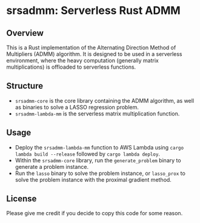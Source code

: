# srsadmm: Serverless Rust ADMM

## Overview

This is a Rust implementation of the Alternating Direction Method of Multipliers (ADMM) algorithm. It is designed to be used in a serverless environment, where the heavy computation (generally matrix multiplications) is offloaded to serverless functions.

## Structure

- `srsadmm-core` is the core library containing the ADMM algorithm, as well as binaries to solve a LASSO regression problem.
- `srsadmm-lambda-mm` is the serverless matrix multiplication function.

## Usage

- Deploy the `srsadmm-lambda-mm` function to AWS Lambda using `cargo lambda build --release` followed by `cargo lambda deploy`.
- Within the `srsadmm-core` library, run the `generate_problem` binary to generate a problem instance.
- Run the `lasso` binary to solve the problem instance, or `lasso_prox` to solve the problem instance with the proximal gradient method.

## License

Please give me credit if you decide to copy this code for some reason.